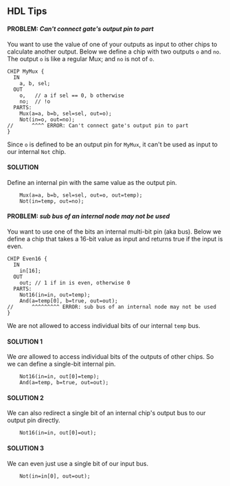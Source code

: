 ## HDL Tips

#### PROBLEM: *Can't connect gate's output pin to part*
You want to use the value of one of your outputs as input to other
chips to calculate another output. Below we define a chip with two outputs 
`o` and `no`. The output `o` is like a regular Mux; and `no` is not of `o`.

```
CHIP MyMux {
  IN
    a, b, sel;
  OUT
    o,   // a if sel == 0, b otherwise
    no;  // !o
  PARTS:
    Mux(a=a, b=b, sel=sel, out=o);
    Not(in=o, out=no);
//      ^^^^ ERROR: Can't connect gate's output pin to part
}
```
Since `o` is defined to be an output pin for `MyMux`, it can't be used as
input to our internal `Not` chip.

#### SOLUTION
Define an internal pin with the same value as the output pin.
```
    Mux(a=a, b=b, sel=sel, out=o, out=temp);
    Not(in=temp, out=no);
```

#### PROBLEM: *sub bus of an internal node may not be used*
You want to use one of the bits an internal multi-bit pin (aka bus). Below we 
define a chip that takes a 16-bit value as input and returns true if the input
is even.
```
CHIP Even16 {
  IN
    in[16];
  OUT
    out; // 1 if in is even, otherwise 0
  PARTS:
    Not16(in=in, out=temp);
    And(a=temp[0], b=true, out=out);
//      ^^^^^^^^^ ERROR: sub bus of an internal node may not be used
}
```
We are not allowed to access individual bits of our internal `temp` bus.

#### SOLUTION 1
We *are* allowed to access individual bits of the outputs of other chips. So
we can define a single-bit internal pin.
```
    Not16(in=in, out[0]=temp);
    And(a=temp, b=true, out=out);
```

#### SOLUTION 2
We can also redirect a single bit of an internal chip's output bus to our 
output pin directly.
```
    Not16(in=in, out[0]=out);
```

#### SOLUTION 3
We can even just use a single bit of our input bus.
```
    Not(in=in[0], out=out);
```
